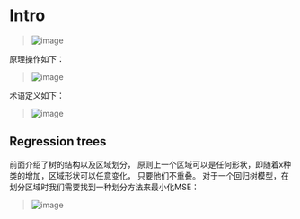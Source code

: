 # Intro
>![image](https://user-images.githubusercontent.com/89850899/162247364-50e2ab22-5c4d-4ee6-b70a-ae8741c49bfd.png)

原理操作如下：
>![image](https://user-images.githubusercontent.com/89850899/162248201-4585069a-0f90-45b6-8d39-74c1b2dbeef2.png)

术语定义如下：
>![image](https://user-images.githubusercontent.com/89850899/162249483-25780214-d6b6-4db5-85df-fb142a8f673a.png)

## Regression trees
前面介绍了树的结构以及区域划分， 原则上一个区域可以是任何形状，即随着x种类的增加，区域形状可以任意变化， 只要他们不重叠。 对于一个回归树模型，在划分区域时我们需要找到一种划分方法来最小化MSE：
>![image](https://user-images.githubusercontent.com/89850899/162250306-691eba7a-f9ed-4811-bcb0-a950a10e2ad1.png)

